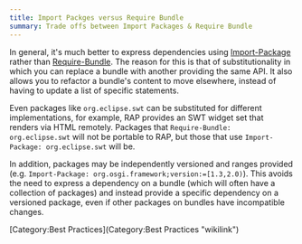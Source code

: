 ```yaml
---
title: Import Packges versus Require Bundle
summary: Trade offs between Import Packages & Require Bundle
---
```


In general, it's much better to express dependencies using
[Import-Package](Import-Package "wikilink") rather than
[Require-Bundle](Require-Bundle "wikilink"). The reason for this is that
of substitutionality in which you can replace a bundle with another
providing the same API. It also allows you to refactor a bundle's
content to move elsewhere, instead of having to update a list of
specific statements.

Even packages like `org.eclipse.swt` can be substituted for different
implementations, for example, RAP provides an SWT widget set that
renders via HTML remotely. Packages that
`Require-Bundle: org.eclipse.swt` will not be portable to RAP, but those
that use `Import-Package: org.eclipse.swt` will be.

In addition, packages may be independently versioned and ranges provided
(e.g. `Import-Package: org.osgi.framework;version:=[1.3,2.0)`). This
avoids the need to express a dependency on a bundle (which will often
have a collection of packages) and instead provide a specific dependency
on a versioned package, even if other packages on bundles have
incompatible changes.

[Category:Best Practices](Category:Best Practices "wikilink")

